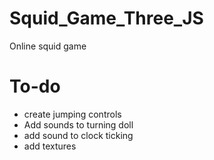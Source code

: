 # Squid_Game_Three_JS
Online squid game


# To-do
- create jumping controls
- Add sounds to turning doll
- add sound to clock ticking
- add textures
